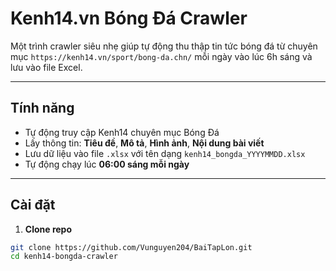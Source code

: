 # Kenh14.vn Bóng Đá Crawler

Một trình crawler siêu nhẹ giúp tự động thu thập tin tức bóng đá từ chuyên mục `https://kenh14.vn/sport/bong-da.chn/` mỗi ngày vào lúc 6h sáng và lưu vào file Excel.

---

## Tính năng

- Tự động truy cập Kenh14 chuyên mục Bóng Đá
- Lấy thông tin: **Tiêu đề**, **Mô tả**, **Hình ảnh**, **Nội dung bài viết**
- Lưu dữ liệu vào file `.xlsx` với tên dạng `kenh14_bongda_YYYYMMDD.xlsx`
- Tự động chạy lúc **06:00 sáng mỗi ngày**

---

## Cài đặt

1. **Clone repo**

```bash
git clone https://github.com/Vunguyen204/BaiTapLon.git
cd kenh14-bongda-crawler
